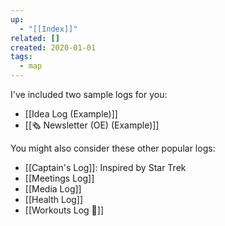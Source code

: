 ```yaml
---
up:
  - "[[Index]]"
related: []
created: 2020-01-01
tags:
  - map
---
```

I've included two sample logs for you:

- [[Idea Log (Example)]]
- [[🗞️ Newsletter (OE) (Example)]]

You might also consider these other popular logs:

- [[Captain's Log]]: Inspired by Star Trek
- [[Meetings Log]]
- [[Media Log]] 
- [[Health Log]] 
- [[Workouts Log 🦾]] 
